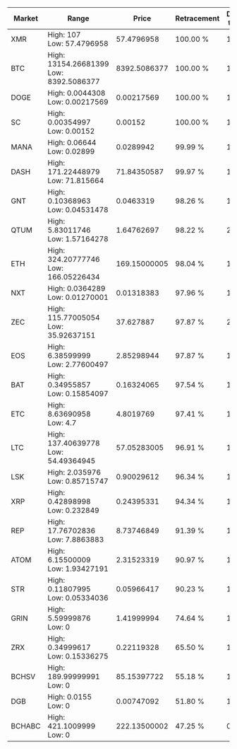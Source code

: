 | Market | Range | Price| Retracement | Doubles to 50% |
| --- | --- | --- | --- | --- |
| XMR | High: 107<br />Low: 57.4796958 | 57.4796958 | 100.00 % | 1.43 |
| BTC | High: 13154.26681399<br />Low: 8392.5086377 | 8392.5086377 | 100.00 % | 1.28 |
| DOGE | High: 0.0044308<br />Low: 0.00217569 | 0.00217569 | 100.00 % | 1.52 |
| SC | High: 0.00354997<br />Low: 0.00152 | 0.00152 | 100.00 % | 1.67 |
| MANA | High: 0.06644<br />Low: 0.02899 | 0.0289942 | 99.99 % | 1.65 |
| DASH | High: 171.22448979<br />Low: 71.815664 | 71.84350587 | 99.97 % | 1.69 |
| GNT | High: 0.10368963<br />Low: 0.04531478 | 0.0463319 | 98.26 % | 1.61 |
| QTUM | High: 5.83011746<br />Low: 1.57164278 | 1.64762697 | 98.22 % | 2.25 |
| ETH | High: 324.20777746<br />Low: 166.05226434 | 169.15000005 | 98.04 % | 1.45 |
| NXT | High: 0.0364289<br />Low: 0.01270001 | 0.01318383 | 97.96 % | 1.86 |
| ZEC | High: 115.77005054<br />Low: 35.92637151 | 37.627887 | 97.87 % | 2.02 |
| EOS | High: 6.38599999<br />Low: 2.77600497 | 2.85298944 | 97.87 % | 1.61 |
| BAT | High: 0.34955857<br />Low: 0.15854097 | 0.16324065 | 97.54 % | 1.56 |
| ETC | High: 8.63690958<br />Low: 4.7 | 4.8019769 | 97.41 % | 1.39 |
| LTC | High: 137.40639778<br />Low: 54.49364945 | 57.05283005 | 96.91 % | 1.68 |
| LSK | High: 2.035976<br />Low: 0.85715747 | 0.90029612 | 96.34 % | 1.61 |
| XRP | High: 0.42898998<br />Low: 0.232849 | 0.24395331 | 94.34 % | 1.36 |
| REP | High: 17.76702836<br />Low: 7.8863883 | 8.73746849 | 91.39 % | 1.47 |
| ATOM | High: 6.15500009<br />Low: 1.93427191 | 2.31523319 | 90.97 % | 1.75 |
| STR | High: 0.11807995<br />Low: 0.05334036 | 0.05966417 | 90.23 % | 1.44 |
| GRIN | High: 5.59999876<br />Low: 0 | 1.41999994 | 74.64 % | 1.97 |
| ZRX | High: 0.34999617<br />Low: 0.15336275 | 0.22119328 | 65.50 % | 1.14 |
| BCHSV | High: 189.99999991<br />Low: 0 | 85.15397722 | 55.18 % | 1.12 |
| DGB | High: 0.0155<br />Low: 0 | 0.00747092 | 51.80 % | 1.04 |
| BCHABC | High: 421.1009999<br />Low: 0 | 222.13500002 | 47.25 % | 0.00 |
